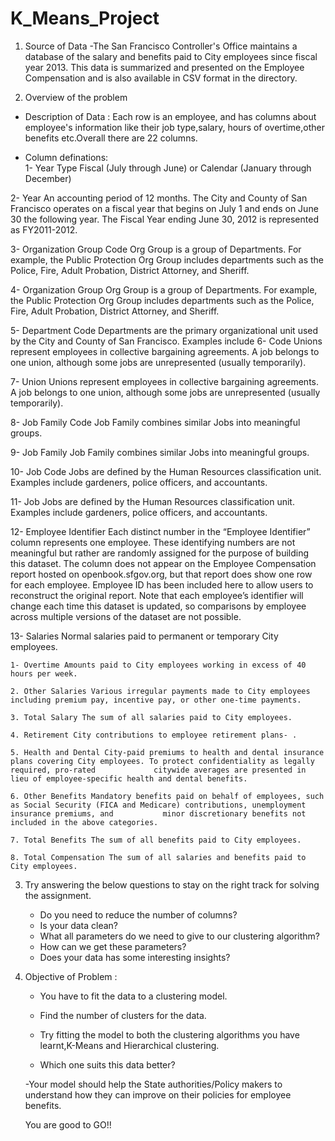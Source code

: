# K_Means_Project

1. Source of Data
  -The San Francisco Controller's Office maintains a database of the salary and benefits paid to City employees since fiscal year 2013. This data is summarized and presented on the Employee Compensation and is also available in CSV format in the directory.

2. Overview of the problem
  - Description of Data :
    Each row is an employee, and has columns about employee's information like their job type,salary, hours of overtime,other benefits etc.Overall there are 22 columns.

  - Column definations:<br>
1- Year Type Fiscal (July through June) or Calendar (January through December)

2- Year An accounting period of 12 months. The City and County of San Francisco operates on a fiscal year that begins on July 1 and ends on June 30 the following year. The Fiscal Year ending June 30, 2012 is represented as FY2011-2012.

3- Organization Group Code Org Group is a group of Departments. For example, the Public Protection Org Group includes departments such as the Police, Fire, Adult Probation, District Attorney, and Sheriff.

4- Organization Group Org Group is a group of Departments. For example, the Public Protection Org Group includes departments such as the Police, Fire, Adult Probation, District Attorney, and Sheriff.

5- Department Code Departments are the primary organizational unit used by the City and County of San  Francisco. Examples include 
6- Code Unions represent employees in collective bargaining agreements. A job belongs to one union, although some jobs are unrepresented (usually temporarily).

7- Union Unions represent employees in collective bargaining agreements. A job belongs to one union, although some jobs are unrepresented (usually temporarily).

8- Job Family Code Job Family combines similar Jobs into meaningful groups.

9- Job Family Job Family combines similar Jobs into meaningful groups.

10- Job Code Jobs are defined by the Human Resources classification unit. Examples include gardeners, police officers, and accountants.

11- Job Jobs are defined by the Human Resources classification unit. Examples include gardeners, police officers, and accountants.

12- Employee Identifier Each distinct number in the “Employee Identifier” column represents one employee. These identifying numbers are not meaningful but rather are randomly assigned for the purpose of building this dataset. The column does not appear on the Employee Compensation report hosted on openbook.sfgov.org, but that report does show one row for each employee. Employee ID has been included here to allow users to reconstruct the original report. Note that each employee’s identifier will change each time this dataset is updated, so comparisons by employee across multiple versions of the dataset are not possible.

13- Salaries Normal salaries paid to permanent or temporary City employees.

    1- Overtime Amounts paid to City employees working in excess of 40 hours per week.

    2. Other Salaries Various irregular payments made to City employees including premium pay, incentive pay, or other one-time payments.

    3. Total Salary The sum of all salaries paid to City employees.

    4. Retirement City contributions to employee retirement plans- .

    5. Health and Dental City-paid premiums to health and dental insurance plans covering City employees. To protect confidentiality as legally required, pro-rated             citywide averages are presented in lieu of employee-specific health and dental benefits.

    6. Other Benefits Mandatory benefits paid on behalf of employees, such as Social Security (FICA and Medicare) contributions, unemployment insurance premiums, and           minor discretionary benefits not included in the above categories.

    7. Total Benefits The sum of all benefits paid to City employees.

    8. Total Compensation The sum of all salaries and benefits paid to City employees.
    
    
3. Try answering the below questions to stay on the right track for solving the assignment.
    - Do you need to reduce the number of columns?
    - Is your data clean?
    - What all parameters do we need to give to our clustering algorithm?
    - How can we get these parameters?
    - Does your data has some interesting insights?
4. Objective of Problem :
    - You have to fit the data to a clustering model.

    - Find the number of clusters for the data.

    - Try fitting the model to both the clustering algorithms you have learnt,K-Means and Hierarchical clustering.

    - Which one suits this data better?

    -Your model should help the State authorities/Policy makers to understand how they can improve on their policies for employee benefits.

    You are good to GO!!
